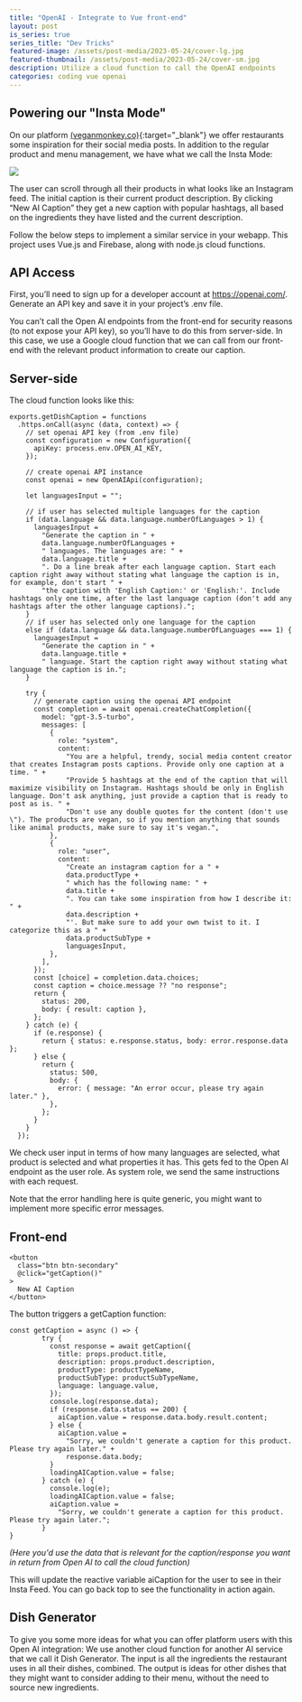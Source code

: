 ```yaml
---
title: "OpenAI - Integrate to Vue front-end"
layout: post
is_series: true
series_title: "Dev Tricks"
featured-image: /assets/post-media/2023-05-24/cover-lg.jpg
featured-thumbnail: /assets/post-media/2023-05-24/cover-sm.jpg
description: Utilize a cloud function to call the OpenAI endpoints
categories: coding vue openai
---
```


## Powering our "Insta Mode"

On our platform [(veganmonkey.co)](https://veganmonkey.co){:target="\_blank"} we offer restaurants some inspiration for their social media posts. In addition to the regular product and menu management, we have what we call the Insta Mode:

<img class="half-image" src="/assets/post-media/2023-05-24/get-caption.gif"/>

The user can scroll through all their products in what looks like an Instagram feed. The initial caption is their current product description. By clicking “New AI Caption” they get a new caption with popular hashtags, all based on the ingredients they have listed and the current description.

Follow the below steps to implement a similar service in your webapp. This project uses Vue.js and Firebase, along with node.js cloud functions.

## API Access

First, you’ll need to sign up for a developer account at https://openai.com/. Generate an API key and save it in your project’s .env file.

You can’t call the Open AI endpoints from the front-end for security reasons (to not expose your API key), so you’ll have to do this from server-side. In this case, we use a Google cloud function that we can call from our front-end with the relevant product information to create our caption.

## Server-side

The cloud function looks like this:

```
exports.getDishCaption = functions
  .https.onCall(async (data, context) => {
    // set openai API key (from .env file)
    const configuration = new Configuration({
      apiKey: process.env.OPEN_AI_KEY,
    });

    // create openai API instance
    const openai = new OpenAIApi(configuration);

    let languagesInput = "";

    // if user has selected multiple languages for the caption
    if (data.language && data.language.numberOfLanguages > 1) {
      languagesInput =
        "Generate the caption in " +
        data.language.numberOfLanguages +
        " languages. The languages are: " +
        data.language.title +
        ". Do a line break after each language caption. Start each caption right away without stating what language the caption is in, for example, don't start " +
        "the caption with 'English Caption:' or 'English:'. Include hashtags only one time, after the last language caption (don't add any hashtags after the other language captions).";
    }
    // if user has selected only one language for the caption
    else if (data.language && data.language.numberOfLanguages === 1) {
      languagesInput =
        "Generate the caption in " +
        data.language.title +
        " language. Start the caption right away without stating what language the caption is in.";
    }

    try {
      // generate caption using the openai API endpoint
      const completion = await openai.createChatCompletion({
        model: "gpt-3.5-turbo",
        messages: [
          {
            role: "system",
            content:
              "You are a helpful, trendy, social media content creator that creates Instagram posts captions. Provide only one caption at a time. " +
              "Provide 5 hashtags at the end of the caption that will maximize visibility on Instagram. Hashtags should be only in English language. Don't ask anything, just provide a caption that is ready to post as is. " +
              "Don't use any double quotes for the content (don't use \"). The products are vegan, so if you mention anything that sounds like animal products, make sure to say it's vegan.",
          },
          {
            role: "user",
            content:
              "Create an instagram caption for a " +
              data.productType +
              " which has the following name: " +
              data.title +
              ". You can take some inspiration from how I describe it: " +
              data.description +
              "'. But make sure to add your own twist to it. I categorize this as a " +
              data.productSubType +
              languagesInput,
          },
        ],
      });
      const [choice] = completion.data.choices;
      const caption = choice.message ?? "no response";
      return {
        status: 200,
        body: { result: caption },
      };
    } catch (e) {
      if (e.response) {
        return { status: e.response.status, body: error.response.data };
      } else {
        return {
          status: 500,
          body: {
            error: { message: "An error occur, please try again later." },
          },
        };
      }
    }
  });
```

We check user input in terms of how many languages are selected, what product is selected and what properties it has. This gets fed to the Open AI endpoint as the user role. As system role, we send the same instructions with each request.

Note that the error handling here is quite generic, you might want to implement more specific error messages.

## Front-end

```
<button
  class="btn btn-secondary"
  @click="getCaption()"
>
  New AI Caption
</button>
```

The button triggers a getCaption function:

```
const getCaption = async () => {
        try {
          const response = await getCaption({
            title: props.product.title,
            description: props.product.description,
            productType: productTypeName,
            productSubType: productSubTypeName,
            language: language.value,
          });
          console.log(response.data);
          if (response.data.status == 200) {
            aiCaption.value = response.data.body.result.content;
          } else {
            aiCaption.value =
              "Sorry, we couldn't generate a caption for this product. Please try again later." +
              response.data.body;
          }
          loadingAICaption.value = false;
        } catch (e) {
          console.log(e);
          loadingAICaption.value = false;
          aiCaption.value =
            "Sorry, we couldn't generate a caption for this product. Please try again later.";
        }
}
```

_(Here you'd use the data that is relevant for the caption/response you want in return from Open AI to call the cloud function)_

This will update the reactive variable aiCaption for the user to see in their Insta Feed. You can go back top to see the functionality in action again.

## Dish Generator

To give you some more ideas for what you can offer platform users with this Open AI integration: We use another cloud function for another AI service that we call it Dish Generator. The input is all the ingredients the restaurant uses in all their dishes, combined. The output is ideas for other dishes that they might want to consider adding to their menu, without the need to source new ingredients.
